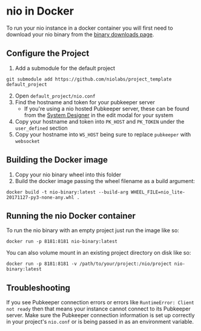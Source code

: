 # nio in Docker

To run your nio instance in a docker container you will first need to download your nio binary from the [binary downloads page](https://app.n.io/binaries/download).

## Configure the Project

1. Add a submodule for the default project
```
git submodule add https://github.com/niolabs/project_template default_project
```
2. Open `default_project/nio.conf`
3. Find the hostname and token for your pubkeeper server
    * If you're using a nio hosted Pubkeeper server, these can be found from the [System Designer](http://designer.n.io) in the edit modal for your system
4. Copy your hostname and token into `PK_HOST` and `PK_TOKEN` under the `user_defined` section
5. Copy your hostname into `WS_HOST` being sure to replace `pubkeeper` with `websocket`

## Building the Docker image

1. Copy your nio binary wheel into this folder
2. Build the docker image passing the wheel filename as a build argument:
```
docker build -t nio-binary:latest --build-arg WHEEL_FILE=nio_lite-20171127-py3-none-any.whl .
```

## Running the nio Docker container

To run the nio binary with an empty project just run the image like so:
```
docker run -p 8181:8181 nio-binary:latest
```

You can also volume mount in an existing project directory on disk like so:
```
docker run -p 8181:8181 -v /path/to/your/project:/nio/project nio-binary:latest
```

## Troubleshooting

If you see Pubkeeper connection errors or errors like `RuntimeError: Client not ready` then that means your instance cannot connect to its Pubkeeper server. Make sure the Pubkeeper connection information is set up correctly in your project's `nio.conf` or is being passed in as an environment variable.
